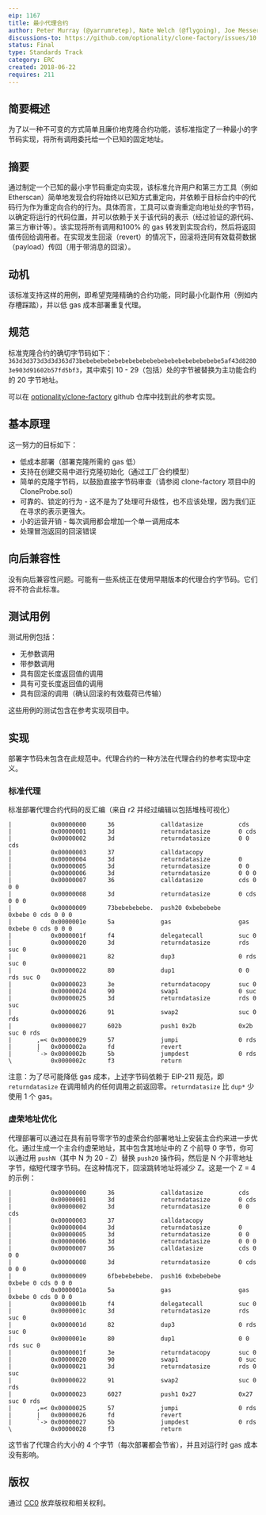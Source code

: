 ```yaml
---
eip: 1167
title: 最小代理合约
author: Peter Murray (@yarrumretep), Nate Welch (@flygoing), Joe Messerman (@JAMesserman)
discussions-to: https://github.com/optionality/clone-factory/issues/10
status: Final
type: Standards Track
category: ERC
created: 2018-06-22
requires: 211
---
```


## 简要概述
为了以一种不可变的方式简单且廉价地克隆合约功能，该标准指定了一种最小的字节码实现，将所有调用委托给一个已知的固定地址。

## 摘要
通过制定一个已知的最小字节码重定向实现，该标准允许用户和第三方工具（例如 Etherscan）简单地发现合约将始终以已知方式重定向，并依赖于目标合约中的代码行为作为重定向合约的行为。具体而言，工具可以查询重定向地址处的字节码，以确定将运行的代码位置，并可以依赖于关于该代码的表示（经过验证的源代码、第三方审计等）。该实现将所有调用和100% 的 gas 转发到实现合约，然后将返回值传回给调用者。在实现发生回滚（revert）的情况下，回滚将连同有效载荷数据（payload）传回（用于带消息的回滚）。

## 动机
该标准支持这样的用例，即希望克隆精确的合约功能，同时最小化副作用（例如内存槽踩踏），并以低 gas 成本部署重复代理。

## 规范
标准克隆合约的确切字节码如下：`363d3d373d3d3d363d73bebebebebebebebebebebebebebebebebebebebe5af43d82803e903d91602b57fd5bf3`，其中索引 10 - 29（包括）处的字节被替换为主功能合约的 20 字节地址。

可以在 [optionality/clone-factory](https://github.com/optionality/clone-factory) github 仓库中找到此的参考实现。

## 基本原理
这一努力的目标如下：
- 低成本部署（部署克隆所需的 gas 低）
- 支持在创建交易中进行克隆初始化（通过工厂合约模型）
- 简单的克隆字节码，以鼓励直接字节码审查（请参阅 clone-factory 项目中的 CloneProbe.sol）
- 可靠的、锁定的行为 - 这不是为了处理可升级性，也不应该处理，因为我们正在寻求的表示更强大。
- 小的运营开销 - 每次调用都会增加一个单一调用成本
- 处理冒泡返回的回滚错误

## 向后兼容性
没有向后兼容性问题。可能有一些系统正在使用早期版本的代理合约字节码。它们将不符合此标准。

## 测试用例
测试用例包括：
- 无参数调用
- 带参数调用
- 具有固定长度返回值的调用
- 具有可变长度返回值的调用
- 具有回滚的调用（确认回滚的有效载荷已传输）

这些用例的测试包含在参考实现项目中。

## 实现
部署字节码未包含在此规范中。代理合约的一种方法在代理合约的参考实现中定义。

### 标准代理
标准部署代理合约代码的反汇编（来自 r2 并经过编辑以包括堆栈可视化）

```
|           0x00000000      36             calldatasize          cds
|           0x00000001      3d             returndatasize        0 cds
|           0x00000002      3d             returndatasize        0 0 cds
|           0x00000003      37             calldatacopy          
|           0x00000004      3d             returndatasize        0
|           0x00000005      3d             returndatasize        0 0 
|           0x00000006      3d             returndatasize        0 0 0
|           0x00000007      36             calldatasize          cds 0 0 0
|           0x00000008      3d             returndatasize        0 cds 0 0 0
|           0x00000009      73bebebebebe.  push20 0xbebebebe     0xbebe 0 cds 0 0 0
|           0x0000001e      5a             gas                   gas 0xbebe 0 cds 0 0 0
|           0x0000001f      f4             delegatecall          suc 0
|           0x00000020      3d             returndatasize        rds suc 0
|           0x00000021      82             dup3                  0 rds suc 0
|           0x00000022      80             dup1                  0 0 rds suc 0
|           0x00000023      3e             returndatacopy        suc 0
|           0x00000024      90             swap1                 0 suc
|           0x00000025      3d             returndatasize        rds 0 suc
|           0x00000026      91             swap2                 suc 0 rds
|           0x00000027      602b           push1 0x2b            0x2b suc 0 rds
|       ,=< 0x00000029      57             jumpi                 0 rds
|       |   0x0000002a      fd             revert
|       `-> 0x0000002b      5b             jumpdest              0 rds
\           0x0000002c      f3             return

```

注意：为了尽可能降低 gas 成本，上述字节码依赖于 EIP-211 规范，即 `returndatasize` 在调用帧内的任何调用之前返回零。`returndatasize` 比 `dup*` 少使用 1 个 gas。

### 虚荣地址优化
代理部署可以通过在具有前导零字节的虚荣合约部署地址上安装主合约来进一步优化。通过生成一个主合约虚荣地址，其中包含其地址中的 Z 个前导 0 字节，你可以通过用 `pushN`（其中 N 为 20 - Z）替换 `push20` 操作码，然后是 N 个非零地址字节，缩短代理字节码。在这种情况下，回滚跳转地址将减少 Z。这是一个 Z = 4 的示例：
```
|           0x00000000      36             calldatasize          cds
|           0x00000001      3d             returndatasize        0 cds
|           0x00000002      3d             returndatasize        0 0 cds
|           0x00000003      37             calldatacopy          
|           0x00000004      3d             returndatasize        0
|           0x00000005      3d             returndatasize        0 0 
|           0x00000006      3d             returndatasize        0 0 0
|           0x00000007      36             calldatasize          cds 0 0 0
|           0x00000008      3d             returndatasize        0 cds 0 0 0
|           0x00000009      6fbebebebebe.  push16 0xbebebebe     0xbebe 0 cds 0 0 0
|           0x0000001a      5a             gas                   gas 0xbebe 0 cds 0 0 0
|           0x0000001b      f4             delegatecall          suc 0
|           0x0000001c      3d             returndatasize        rds suc 0
|           0x0000001d      82             dup3                  0 rds suc 0
|           0x0000001e      80             dup1                  0 0 rds suc 0
|           0x0000001f      3e             returndatacopy        suc 0
|           0x00000020      90             swap1                 0 suc
|           0x00000021      3d             returndatasize        rds 0 suc
|           0x00000022      91             swap2                 suc 0 rds
|           0x00000023      6027           push1 0x27            0x27 suc 0 rds
|       ,=< 0x00000025      57             jumpi                 0 rds
|       |   0x00000026      fd             revert
|       `-> 0x00000027      5b             jumpdest              0 rds
\           0x00000028      f3             return
```
这节省了代理合约大小的 4 个字节（每次部署都会节省），并且对运行时 gas 成本没有影响。

## 版权
通过 [CC0](../LICENSE.md) 放弃版权和相关权利。